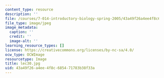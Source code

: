 ```yaml
---
content_type: resource
description: ''
file: /courses/7-014-introductory-biology-spring-2005/43a49f26a4ee4f8c685471783b38f33a_lec30.jpg
file_type: image/jpeg
image_metadata:
  caption: ''
  credit: ''
  image-alt: ''
learning_resource_types: []
license: https://creativecommons.org/licenses/by-nc-sa/4.0/
ocw_type: OCWImage
resourcetype: Image
title: lec30.jpg
uid: 43a49f26-a4ee-4f8c-6854-71783b38f33a
---
```

